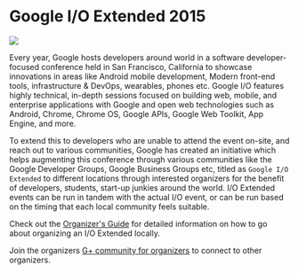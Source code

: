 # Google I/O Extended 2015

![](https://events.google.com/io2015/images/io15-color.png)

Every year, Google hosts developers around world in a software developer-focused conference held in San Francisco, California to showcase innovations in areas like Android mobile development, Modern front-end tools, infrastructure & DevOps, wearables, phones etc. 
Google I/O features highly technical, in-depth sessions focused on building web, mobile, and enterprise applications with Google and open web technologies such as Android, Chrome, Chrome OS, Google APIs, Google Web Toolkit, App Engine, and more.

To extend this to developers who are unable to attend the event on-site, and reach out to various communities, Google has created an initiative which helps augmenting this conference through various communities like the Google Developer Groups, Google Business Groups etc, titled as `Google I/O Extended` to different locations through interested organizers for the benefit of developers, students, start-up junkies around the world. I/O Extended events can be run in tandem with the actual I/O event, or can be run based on the timing that each local community feels suitable.

Check out the [Organizer's Guide](https://docs.google.com/presentation/d/1rUwLzz3-Hgcs9eu1uph4En1FUCcpTQspw-xpK4Kaoms/pub?slide=id.g62811f3b0_18) for detailed information on how to go about organizing an I/O Extended locally.

Join the organizers [G+ community for organizers](https://plus.google.com/communities/117237720017114370989) to connect to other organizers.







